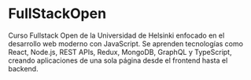 # FullStackOpen
Curso Fullstack Open de la Universidad de Helsinki enfocado en el desarrollo web moderno con JavaScript. Se aprenden tecnologías como React, Node.js, REST APIs, Redux, MongoDB, GraphQL y TypeScript, creando aplicaciones de una sola página desde el frontend hasta el backend.
